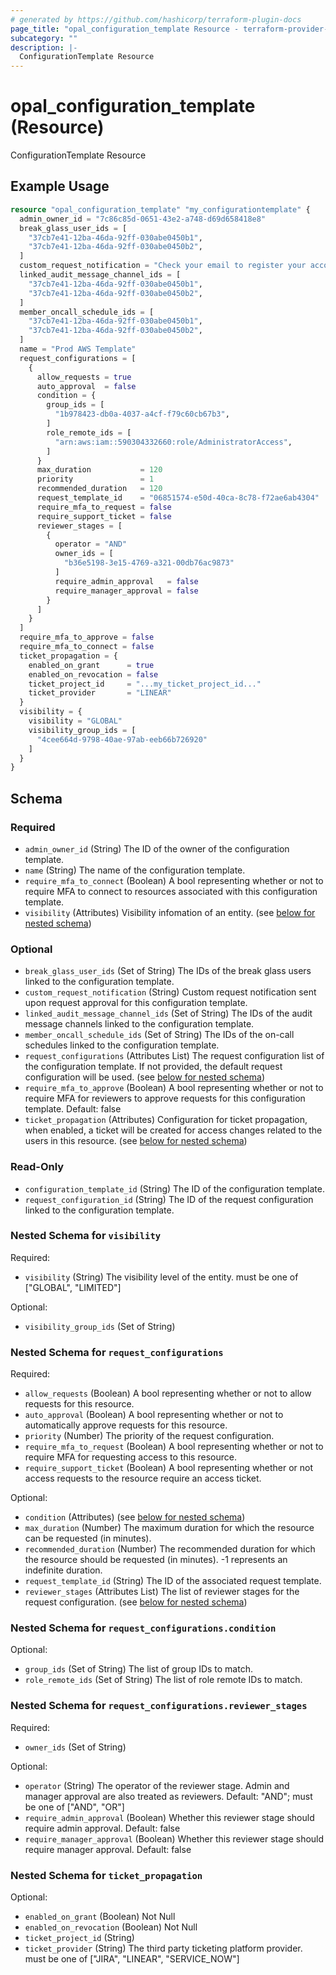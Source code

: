 ```yaml
---
# generated by https://github.com/hashicorp/terraform-plugin-docs
page_title: "opal_configuration_template Resource - terraform-provider-opal"
subcategory: ""
description: |-
  ConfigurationTemplate Resource
---
```


# opal_configuration_template (Resource)

ConfigurationTemplate Resource

## Example Usage

```terraform
resource "opal_configuration_template" "my_configurationtemplate" {
  admin_owner_id = "7c86c85d-0651-43e2-a748-d69d658418e8"
  break_glass_user_ids = [
    "37cb7e41-12ba-46da-92ff-030abe0450b1",
    "37cb7e41-12ba-46da-92ff-030abe0450b2",
  ]
  custom_request_notification = "Check your email to register your account."
  linked_audit_message_channel_ids = [
    "37cb7e41-12ba-46da-92ff-030abe0450b1",
    "37cb7e41-12ba-46da-92ff-030abe0450b2",
  ]
  member_oncall_schedule_ids = [
    "37cb7e41-12ba-46da-92ff-030abe0450b1",
    "37cb7e41-12ba-46da-92ff-030abe0450b2",
  ]
  name = "Prod AWS Template"
  request_configurations = [
    {
      allow_requests = true
      auto_approval  = false
      condition = {
        group_ids = [
          "1b978423-db0a-4037-a4cf-f79c60cb67b3",
        ]
        role_remote_ids = [
          "arn:aws:iam::590304332660:role/AdministratorAccess",
        ]
      }
      max_duration           = 120
      priority               = 1
      recommended_duration   = 120
      request_template_id    = "06851574-e50d-40ca-8c78-f72ae6ab4304"
      require_mfa_to_request = false
      require_support_ticket = false
      reviewer_stages = [
        {
          operator = "AND"
          owner_ids = [
            "b36e5198-3e15-4769-a321-00db76ac9873"
          ]
          require_admin_approval   = false
          require_manager_approval = false
        }
      ]
    }
  ]
  require_mfa_to_approve = false
  require_mfa_to_connect = false
  ticket_propagation = {
    enabled_on_grant      = true
    enabled_on_revocation = false
    ticket_project_id     = "...my_ticket_project_id..."
    ticket_provider       = "LINEAR"
  }
  visibility = {
    visibility = "GLOBAL"
    visibility_group_ids = [
      "4cee664d-9798-40ae-97ab-eeb66b726920"
    ]
  }
}
```

<!-- schema generated by tfplugindocs -->
## Schema

### Required

- `admin_owner_id` (String) The ID of the owner of the configuration template.
- `name` (String) The name of the configuration template.
- `require_mfa_to_connect` (Boolean) A bool representing whether or not to require MFA to connect to resources associated with this configuration template.
- `visibility` (Attributes) Visibility infomation of an entity. (see [below for nested schema](#nestedatt--visibility))

### Optional

- `break_glass_user_ids` (Set of String) The IDs of the break glass users linked to the configuration template.
- `custom_request_notification` (String) Custom request notification sent upon request approval for this configuration template.
- `linked_audit_message_channel_ids` (Set of String) The IDs of the audit message channels linked to the configuration template.
- `member_oncall_schedule_ids` (Set of String) The IDs of the on-call schedules linked to the configuration template.
- `request_configurations` (Attributes List) The request configuration list of the configuration template. If not provided, the default request configuration will be used. (see [below for nested schema](#nestedatt--request_configurations))
- `require_mfa_to_approve` (Boolean) A bool representing whether or not to require MFA for reviewers to approve requests for this configuration template. Default: false
- `ticket_propagation` (Attributes) Configuration for ticket propagation, when enabled, a ticket will be created for access changes related to the users in this resource. (see [below for nested schema](#nestedatt--ticket_propagation))

### Read-Only

- `configuration_template_id` (String) The ID of the configuration template.
- `request_configuration_id` (String) The ID of the request configuration linked to the configuration template.

<a id="nestedatt--visibility"></a>
### Nested Schema for `visibility`

Required:

- `visibility` (String) The visibility level of the entity. must be one of ["GLOBAL", "LIMITED"]

Optional:

- `visibility_group_ids` (Set of String)


<a id="nestedatt--request_configurations"></a>
### Nested Schema for `request_configurations`

Required:

- `allow_requests` (Boolean) A bool representing whether or not to allow requests for this resource.
- `auto_approval` (Boolean) A bool representing whether or not to automatically approve requests for this resource.
- `priority` (Number) The priority of the request configuration.
- `require_mfa_to_request` (Boolean) A bool representing whether or not to require MFA for requesting access to this resource.
- `require_support_ticket` (Boolean) A bool representing whether or not access requests to the resource require an access ticket.

Optional:

- `condition` (Attributes) (see [below for nested schema](#nestedatt--request_configurations--condition))
- `max_duration` (Number) The maximum duration for which the resource can be requested (in minutes).
- `recommended_duration` (Number) The recommended duration for which the resource should be requested (in minutes). -1 represents an indefinite duration.
- `request_template_id` (String) The ID of the associated request template.
- `reviewer_stages` (Attributes List) The list of reviewer stages for the request configuration. (see [below for nested schema](#nestedatt--request_configurations--reviewer_stages))

<a id="nestedatt--request_configurations--condition"></a>
### Nested Schema for `request_configurations.condition`

Optional:

- `group_ids` (Set of String) The list of group IDs to match.
- `role_remote_ids` (Set of String) The list of role remote IDs to match.


<a id="nestedatt--request_configurations--reviewer_stages"></a>
### Nested Schema for `request_configurations.reviewer_stages`

Required:

- `owner_ids` (Set of String)

Optional:

- `operator` (String) The operator of the reviewer stage. Admin and manager approval are also treated as reviewers. Default: "AND"; must be one of ["AND", "OR"]
- `require_admin_approval` (Boolean) Whether this reviewer stage should require admin approval. Default: false
- `require_manager_approval` (Boolean) Whether this reviewer stage should require manager approval. Default: false



<a id="nestedatt--ticket_propagation"></a>
### Nested Schema for `ticket_propagation`

Optional:

- `enabled_on_grant` (Boolean) Not Null
- `enabled_on_revocation` (Boolean) Not Null
- `ticket_project_id` (String)
- `ticket_provider` (String) The third party ticketing platform provider. must be one of ["JIRA", "LINEAR", "SERVICE_NOW"]
